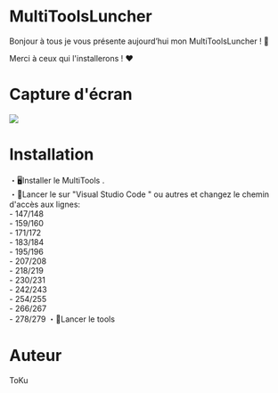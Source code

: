 <h1> MultiToolsLuncher </h1> 

<p> Bonjour à tous je vous présente aujourd’hui mon MultiToolsLuncher ! 🏅 <br>

Merci à ceux qui l'installerons ! ❤️ </p>

<h1> Capture d'écran </h1>

<img src="https://cdn.discordapp.com/attachments/962639749208756244/1010331286256222318/unknown.png">

<h1> Installation </h1>

<p> ・🖥️Installer le MultiTools . <br>
    ・🥇Lancer le sur "Visual Studio Code " ou autres et changez le chemin d'accès aux lignes: <br>
      - 147/148 <br>
      - 159/160 <br>
      - 171/172 <br>
      - 183/184 <br>
      - 195/196 <br>
      - 207/208 <br>
      - 218/219 <br>
      - 230/231 <br>
      - 242/243 <br>
      - 254/255 <br>
      - 266/267 <br>
      - 278/279 
    ・🥏Lancer le tools 
  
  <h1> Auteur </h1> 
  
  <p> ToKu </p>
     
